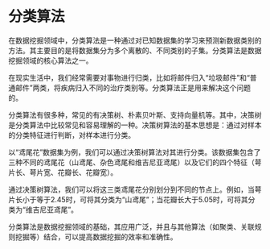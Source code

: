 # 分类算法

在数据挖掘领域中，分类算法是一种通过对已知数据集的学习来预测新数据类别的方法。其主要目的是将数据集分为多个离散的、不同类别的子集。分类算法是数据挖掘领域的核心算法之一。

在现实生活中，我们经常需要对事物进行归类，比如将邮件归入“垃圾邮件”和“普通邮件”两类，将疾病归入不同的治疗类别等。分类算法正是用来解决这个问题的。

分类算法有很多种，常见的有决策树、朴素贝叶斯、支持向量机等。其中，决策树是分类算法中比较常见和容易理解的一种。决策树算法的基本思想是：通过对样本的分类特征进行判断，对样本进行分类。

以“鸢尾花”数据集为例，我们可以通过决策树算法对其进行分类。该数据集包含了三种不同的鸢尾花（山鸢尾、杂色鸢尾和维吉尼亚鸢尾）以及它们的四个特征（萼片长、萼片宽、花瓣长、花瓣宽）。

通过决策树算法，我们可以将这三类鸢尾花分别划分到不同的节点上。例如，当萼片长小于等于2.45时，可将其分类为“山鸢尾”；当花瓣长大于5.05时，可将其分类为“维吉尼亚鸢尾”。

分类算法是数据挖掘领域的基础，其应用广泛，并且与其他算法（如聚类、关联规则挖掘等）结合，可以提高数据挖掘的效率和准确性。